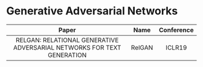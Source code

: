 # Generative Adversarial Networks


| Paper | Name | Conference |
| :---: | :---: | :---: |
|RELGAN: RELATIONAL GENERATIVE ADVERSARIAL NETWORKS FOR TEXT GENERATION|RelGAN|ICLR19|

